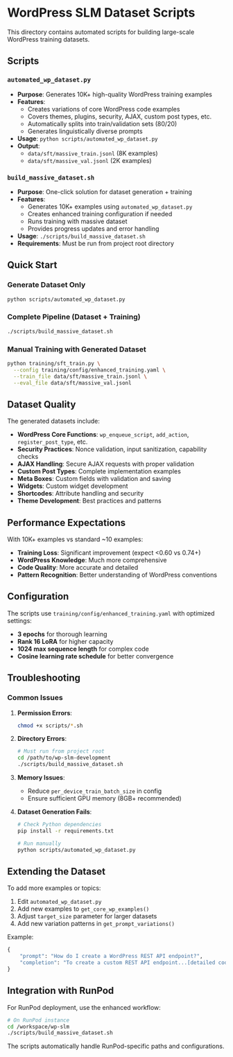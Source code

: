 # WordPress SLM Dataset Scripts

This directory contains automated scripts for building large-scale WordPress training datasets.

## Scripts

### `automated_wp_dataset.py`
- **Purpose**: Generates 10K+ high-quality WordPress training examples
- **Features**:
  - Creates variations of core WordPress code examples
  - Covers themes, plugins, security, AJAX, custom post types, etc.
  - Automatically splits into train/validation sets (80/20)
  - Generates linguistically diverse prompts
- **Usage**: `python scripts/automated_wp_dataset.py`
- **Output**: 
  - `data/sft/massive_train.jsonl` (8K examples)
  - `data/sft/massive_val.jsonl` (2K examples)

### `build_massive_dataset.sh`
- **Purpose**: One-click solution for dataset generation + training
- **Features**:
  - Generates 10K+ examples using `automated_wp_dataset.py`
  - Creates enhanced training configuration if needed
  - Runs training with massive dataset
  - Provides progress updates and error handling
- **Usage**: `./scripts/build_massive_dataset.sh`
- **Requirements**: Must be run from project root directory

## Quick Start

### Generate Dataset Only
```bash
python scripts/automated_wp_dataset.py
```

### Complete Pipeline (Dataset + Training)
```bash
./scripts/build_massive_dataset.sh
```

### Manual Training with Generated Dataset
```bash
python training/sft_train.py \
  --config training/config/enhanced_training.yaml \
  --train_file data/sft/massive_train.jsonl \
  --eval_file data/sft/massive_val.jsonl
```

## Dataset Quality

The generated datasets include:

- **WordPress Core Functions**: `wp_enqueue_script`, `add_action`, `register_post_type`, etc.
- **Security Practices**: Nonce validation, input sanitization, capability checks
- **AJAX Handling**: Secure AJAX requests with proper validation
- **Custom Post Types**: Complete implementation examples
- **Meta Boxes**: Custom fields with validation and saving
- **Widgets**: Custom widget development
- **Shortcodes**: Attribute handling and security
- **Theme Development**: Best practices and patterns

## Performance Expectations

With 10K+ examples vs standard ~10 examples:

- **Training Loss**: Significant improvement (expect <0.60 vs 0.74+)
- **WordPress Knowledge**: Much more comprehensive
- **Code Quality**: More accurate and detailed
- **Pattern Recognition**: Better understanding of WordPress conventions

## Configuration

The scripts use `training/config/enhanced_training.yaml` with optimized settings:

- **3 epochs** for thorough learning
- **Rank 16 LoRA** for higher capacity
- **1024 max sequence length** for complex code
- **Cosine learning rate schedule** for better convergence

## Troubleshooting

### Common Issues

1. **Permission Errors**:
   ```bash
   chmod +x scripts/*.sh
   ```

2. **Directory Errors**:
   ```bash
   # Must run from project root
   cd /path/to/wp-slm-development
   ./scripts/build_massive_dataset.sh
   ```

3. **Memory Issues**:
   - Reduce `per_device_train_batch_size` in config
   - Ensure sufficient GPU memory (8GB+ recommended)

4. **Dataset Generation Fails**:
   ```bash
   # Check Python dependencies
   pip install -r requirements.txt
   
   # Run manually
   python scripts/automated_wp_dataset.py
   ```

## Extending the Dataset

To add more examples or topics:

1. Edit `automated_wp_dataset.py`
2. Add new examples to `get_core_wp_examples()`
3. Adjust `target_size` parameter for larger datasets
4. Add new variation patterns in `get_prompt_variations()`

Example:
```python
{
    "prompt": "How do I create a WordPress REST API endpoint?",
    "completion": "To create a custom REST API endpoint...[detailed code]"
}
```

## Integration with RunPod

For RunPod deployment, use the enhanced workflow:

```bash
# On RunPod instance
cd /workspace/wp-slm
./scripts/build_massive_dataset.sh
```

The scripts automatically handle RunPod-specific paths and configurations.